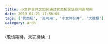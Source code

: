 ```yaml
---
title: 小文件合并之如何通过状态机保证应用高可用
date: 2019-04-21 17:56:05
tags: ['状态机', '高可用', '小文件合并', '大数据']
category: arch
---
```


(敬请期待，未完待续...)
